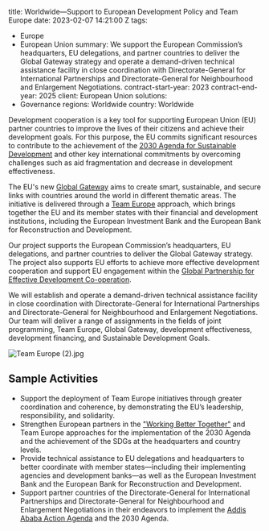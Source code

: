 
title: Worldwide—Support to European Development Policy and Team Europe
date: 2023-02-07 14:21:00 Z
tags:
- Europe
- European Union
summary: We support the European Commission’s headquarters, EU delegations, and partner
  countries to deliver the Global Gateway strategy and operate a demand-driven technical
  assistance facility in close coordination with Directorate-General for International
  Partnerships and Directorate-General for Neighbourhood and Enlargement Negotiations.
contract-start-year: 2023
contract-end-year: 2025
client: European Union
solutions:
- Governance
regions: Worldwide
country: Worldwide


Development cooperation is a key tool for supporting European Union (EU) partner countries to improve the lives of their citizens and achieve their development goals. For this purpose, the EU commits significant resources to contribute to the achievement of the [2030 Agenda for Sustainable Development](https://sdgs.un.org/2030agenda) and other key international commitments by overcoming challenges such as aid fragmentation and decrease in development effectiveness.

The EU's new [Global Gateway](https://commission.europa.eu/strategy-and-policy/priorities-2019-2024/stronger-europe-world/global-gateway_en) aims to create smart, sustainable, and secure links with countries around the world in different thematic areas. The initiative is delivered through a [Team Europe](https://international-partnerships.ec.europa.eu/policies/team-europe-initiatives_en) approach, which brings together the EU and its member states with their financial and development institutions, including the European Investment Bank and the European Bank for Reconstruction and Development.

Our project supports the European Commission’s headquarters, EU delegations, and partner countries to deliver the Global Gateway strategy. The project also supports EU efforts to achieve more effective development cooperation and support EU engagement within the [Global Partnership for Effective Development Co-operation](https://effectivecooperation.org/).

We will establish and operate a demand-driven technical assistance facility in close coordination with Directorate-General for International Partnerships and Directorate-General for Neighbourhood and Enlargement Negotiations. Our team will deliver a range of assignments in the fields of joint programming, Team Europe, Global Gateway, development effectiveness, development financing, and Sustainable Development Goals.

![Team Europe (2).jpg](/uploads/Team%20Europe%20(2).jpg)

## Sample Activities

* Support the deployment of Team Europe initiatives through greater coordination and coherence, by demonstrating the EU’s leadership, responsibility, and solidarity.
* Strengthen European partners in the ["Working Better Together"](https://europa.eu/capacity4dev/working-better-together) and Team Europe approaches for the implementation of the 2030 Agenda and the achievement of the SDGs at the headquarters and country levels.
* Provide technical assistance to EU delegations and headquarters to better coordinate with member states—including their implementing agencies and development banks—as well as the European Investment Bank and the European Bank for Reconstruction and Development.
* Support partner countries of the Directorate-General for International Partnerships and Directorate-General for Neighbourhood and Enlargement Negotiations in their endeavors to implement the [Addis Ababa Action Agenda](https://en.wikipedia.org/wiki/Addis_Ababa_Action_Agenda) and the 2030 Agenda.
